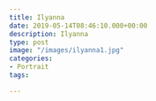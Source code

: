 ```yaml
---
title: Ilyanna
date: 2019-05-14T08:46:10.000+00:00
description: Ilyanna
type: post
image: "/images/ilyanna1.jpg"
categories:
- Portrait
tags:

---
```

